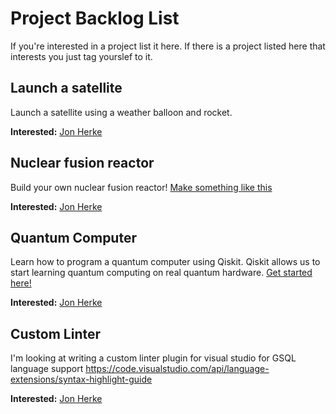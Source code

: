 # Project Backlog List
If you're interested in a project list it here. If there is a project listed here that interests you just tag yourslef to it.

## Launch a satellite 
Launch a satellite using a weather balloon and rocket.

**Interested:** [Jon Herke](https://github.com/jonherke)

## Nuclear fusion reactor 

Build your own nuclear fusion reactor!
[Make something like this](https://www.youtube.com/watch?v=EVOBk-InL00)

**Interested:** [Jon Herke](https://github.com/jonherke)

## Quantum Computer

Learn how to program a quantum computer using Qiskit. Qiskit allows us to start learning quantum computing on real quantum hardware.
[Get started here!](https://community.qiskit.org/education/)

**Interested:** [Jon Herke](https://github.com/jonherke)

## Custom Linter
I'm looking at writing a custom linter plugin for visual studio for GSQL language support https://code.visualstudio.com/api/language-extensions/syntax-highlight-guide

**Interested:** [Jon Herke](https://github.com/jonherke)
